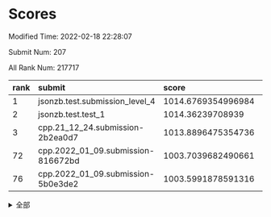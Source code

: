 # Scores

Modified Time: 2022-02-18 22:28:07

Submit Num: 207

All Rank Num: 217717

| rank |               submit               |       score        |       sigma        | pk_num |
| :--- | :--------------------------------- | :----------------- | :----------------- | :----- |
| 1    | jsonzb.test.submission_level_4     | 1014.6769354996984 | 0.8215416490195365 | 4212   |
| 2    | jsonzb.test.test_1                 | 1014.36239708939   | 0.8324514037855348 | 4203   |
| 3    | cpp.21_12_24.submission-2b2ea0d7   | 1013.8896475354736 | 0.8308866267896825 | 4206   |
| 72   | cpp.2022_01_09.submission-816672bd | 1003.7039682490661 | 0.7152174909736608 | 4204   |
| 76   | cpp.2022_01_09.submission-5b0e3de2 | 1003.5991878591316 | 0.7122315064511133 | 4213   |


<details>
<summary>全部</summary>

| rank |                 submit                 |       score        |       sigma        | pk_num |
| :--- | :------------------------------------- | :----------------- | :----------------- | :----- |
| 1    | jsonzb.test.submission_level_4         | 1014.6769354996984 | 0.8215416490195365 | 4212   |
| 2    | jsonzb.test.test_1                     | 1014.36239708939   | 0.8324514037855348 | 4203   |
| 3    | cpp.21_12_24.submission-2b2ea0d7       | 1013.8896475354736 | 0.8308866267896825 | 4206   |
| 4    | gobigger.level_3.submission_level_3_7  | 1011.9112739673228 | 0.7975113854785462 | 4204   |
| 5    | gobigger.level_3.submission_level_3_8  | 1011.8199808139716 | 0.7958705267151504 | 4218   |
| 6    | gobigger.level_3.submission_level_3_6  | 1011.8063847602393 | 0.7853743127410489 | 4206   |
| 7    | gobigger.level_3.submission_level_3_25 | 1011.4831160291839 | 0.783033706486025  | 4209   |
| 8    | gobigger.level_3.submission_level_3_13 | 1011.3714890456386 | 0.7934062071724862 | 4205   |
| 9    | gobigger.level_3.submission_level_3_28 | 1011.1045257990354 | 0.7909303454052674 | 4207   |
| 10   | gobigger.level_3.submission_level_3_2  | 1010.9223703059703 | 0.7508224994690949 | 4206   |
| 11   | gobigger.level_3.submission_level_3_33 | 1010.7793797657918 | 0.7598948590805007 | 4206   |
| 12   | gobigger.level_3.submission_level_3_1  | 1010.7680658072586 | 0.778646196007356  | 4205   |
| 13   | gobigger.level_3.submission_level_3_0  | 1010.7658005820547 | 0.7512454488235517 | 4213   |
| 14   | gobigger.level_3.submission_level_3_11 | 1010.7415355278262 | 0.7830277973723668 | 4204   |
| 15   | gobigger.level_3.submission_level_3_32 | 1010.6387326730924 | 0.7689335274503134 | 4207   |
| 16   | gobigger.level_3.submission_level_3_20 | 1010.5845011154383 | 0.7494498678409366 | 4204   |
| 17   | gobigger.level_3.submission_level_3_38 | 1010.5496055493    | 0.7862193901517215 | 4208   |
| 18   | gobigger.level_3.submission_level_3_16 | 1010.5096651677633 | 0.7637867422053632 | 4206   |
| 19   | gobigger.level_3.submission_level_3_21 | 1010.5087147373677 | 0.7757556472256258 | 4206   |
| 20   | gobigger.level_3.submission_level_3_22 | 1010.4416985740891 | 0.7587293318441323 | 4206   |
| 21   | gobigger.level_3.submission_level_3_34 | 1010.4406031670065 | 0.7612518153926029 | 4206   |
| 22   | gobigger.level_3.submission_level_3_27 | 1010.3773175867065 | 0.7786251966886344 | 4200   |
| 23   | gobigger.level_3.submission_level_3_49 | 1010.332956055686  | 0.769192020023133  | 4206   |
| 24   | gobigger.level_3.submission_level_3_47 | 1010.3236121978729 | 0.7769304841350194 | 4210   |
| 25   | gobigger.level_3.submission_level_3_19 | 1010.2933968625744 | 0.7603117873742566 | 4206   |
| 26   | gobigger.level_3.submission_level_3_39 | 1010.255945749983  | 0.7543320849057286 | 4208   |
| 27   | gobigger.level_3.submission_level_3_15 | 1010.2003600105201 | 0.7975906395064406 | 4208   |
| 28   | gobigger.level_3.submission_level_3_29 | 1010.1051895887009 | 0.7597879058981758 | 4210   |
| 29   | gobigger.level_3.submission_level_3_4  | 1010.0659119786595 | 0.7631400152027844 | 4212   |
| 30   | gobigger.level_3.submission_level_3_30 | 1010.0506725482743 | 0.764977318034885  | 4204   |
| 31   | gobigger.level_3.submission_level_3_5  | 1010.0010226150958 | 0.7572370824093497 | 4204   |
| 32   | gobigger.level_3.submission_level_3_43 | 1009.9952191572534 | 0.7714882802352082 | 4208   |
| 33   | gobigger.level_3.submission_level_3_41 | 1009.9494111466427 | 0.7727916392906002 | 4208   |
| 34   | gobigger.level_3.submission_level_3_24 | 1009.9445160030534 | 0.7505382655629464 | 4204   |
| 35   | gobigger.level_3.submission_level_3_10 | 1009.9061924028534 | 0.7712930207728774 | 4210   |
| 36   | gobigger.level_3.submission_level_3_37 | 1009.8614699353388 | 0.7378961243539482 | 4208   |
| 37   | gobigger.level_3.submission_level_3_36 | 1009.8420413636126 | 0.750665564741401  | 4202   |
| 38   | gobigger.level_3.submission_level_3_26 | 1009.7172661585206 | 0.7610879897650096 | 4205   |
| 39   | gobigger.level_3.submission_level_3_12 | 1009.7132379530171 | 0.7688464889205461 | 4208   |
| 40   | gobigger.level_3.submission_level_3_48 | 1009.7078108837435 | 0.7598288945455673 | 4207   |
| 41   | gobigger.level_3.submission_level_3_18 | 1009.6510204544567 | 0.7416762920361656 | 4209   |
| 42   | gobigger.level_3.submission_level_3_17 | 1009.5537055287482 | 0.7483441575251923 | 4210   |
| 43   | gobigger.level_3.submission_level_3_45 | 1009.5046999608155 | 0.7308818827842413 | 4209   |
| 44   | gobigger.level_3.submission_level_3_46 | 1009.4991707580966 | 0.7394648753562885 | 4203   |
| 45   | gobigger.level_3.submission_level_3_31 | 1009.4435563769181 | 0.7617917109366876 | 4205   |
| 46   | gobigger.level_3.submission_level_3_9  | 1009.3871615970615 | 0.750917793096889  | 4212   |
| 47   | gobigger.level_3.submission_level_3_14 | 1009.2870815105005 | 0.7678118293583522 | 4202   |
| 48   | gobigger.level_3.submission_level_3_35 | 1009.2374282159446 | 0.7648443998848082 | 4206   |
| 49   | gobigger.level_3.submission_level_3_42 | 1009.1987256808608 | 0.7518534635829728 | 4205   |
| 50   | gobigger.level_3.submission_level_3_40 | 1009.1016246517345 | 0.7768283896978292 | 4206   |
| 51   | gobigger.level_3.submission_level_3_3  | 1008.9654562401588 | 0.7353809105349874 | 4206   |
| 52   | gobigger.level_3.submission_level_3_23 | 1008.9473926366472 | 0.7445187108556428 | 4200   |
| 53   | gobigger.level_3.submission_level_3_44 | 1007.9609839869596 | 0.7479774342256976 | 4207   |
| 54   | gobigger.level_1.submission_level_1_12 | 1004.9009740819467 | 0.7359795440367142 | 4206   |
| 55   | gobigger.level_1.submission_level_1_43 | 1004.6530941002637 | 0.7266808059244659 | 4205   |
| 56   | gobigger.level_1.submission_level_1_20 | 1004.5937249593875 | 0.725863323154113  | 4206   |
| 57   | gobigger.level_1.submission_level_1_38 | 1004.475442962996  | 0.7209993011284557 | 4209   |
| 58   | gobigger.level_1.submission_level_1_18 | 1004.453748081827  | 0.7106454287118911 | 4208   |
| 59   | gobigger.level_1.submission_level_1_29 | 1004.4523202617765 | 0.7126065978752253 | 4205   |
| 60   | gobigger.level_1.submission_level_1_35 | 1004.3867964490361 | 0.7293978784349454 | 4204   |
| 61   | gobigger.level_1.submission_level_1_22 | 1004.3132972545445 | 0.7229830651753386 | 4204   |
| 62   | gobigger.level_1.submission_level_1_8  | 1004.2804320430416 | 0.7188234372476758 | 4206   |
| 63   | gobigger.level_1.submission_level_1_14 | 1004.2115741613483 | 0.7206627674623286 | 4205   |
| 64   | gobigger.level_1.submission_level_1_46 | 1004.0738914502447 | 0.7155503572875654 | 4207   |
| 65   | gobigger.level_1.submission_level_1_6  | 1003.9461544062582 | 0.721515099003401  | 4208   |
| 66   | gobigger.level_1.submission_level_1_11 | 1003.9169677085969 | 0.7243430565627181 | 4210   |
| 67   | gobigger.level_1.submission_level_1_40 | 1003.9048558357927 | 0.7105786942985941 | 4208   |
| 68   | gobigger.level_1.submission_level_1_17 | 1003.8622459325557 | 0.7148891807872336 | 4205   |
| 69   | gobigger.level_1.submission_level_1_21 | 1003.8011868179723 | 0.7194500714597853 | 4203   |
| 70   | gobigger.level_1.submission_level_1_34 | 1003.7470907717383 | 0.7076754682195845 | 4209   |
| 71   | gobigger.level_1.submission_level_1_31 | 1003.727193103194  | 0.7196181798237099 | 4208   |
| 72   | cpp.2022_01_09.submission-816672bd     | 1003.7039682490661 | 0.7152174909736608 | 4204   |
| 73   | gobigger.level_1.submission_level_1_7  | 1003.6985734586438 | 0.7149904471574579 | 4212   |
| 74   | gobigger.level_1.submission_level_1_32 | 1003.6822584218797 | 0.7288674948346985 | 4205   |
| 75   | gobigger.level_1.submission_level_1_39 | 1003.6097769163872 | 0.7272984887137963 | 4204   |
| 76   | cpp.2022_01_09.submission-5b0e3de2     | 1003.5991878591316 | 0.7122315064511133 | 4213   |
| 77   | gobigger.level_1.submission_level_1_1  | 1003.5817649924909 | 0.715659262410014  | 4204   |
| 78   | gobigger.level_1.submission_level_1_13 | 1003.570560556545  | 0.7117513002890364 | 4206   |
| 79   | gobigger.level_1.submission_level_1_16 | 1003.5651941579296 | 0.7141074057875018 | 4211   |
| 80   | gobigger.level_1.submission_level_1_49 | 1003.5651210044697 | 0.7221509827515583 | 4201   |
| 81   | gobigger.level_1.submission_level_1_10 | 1003.4716211790527 | 0.7249460361434442 | 4208   |
| 82   | gobigger.level_1.submission_level_1_9  | 1003.4354120318494 | 0.7124174022867306 | 4207   |
| 83   | gobigger.level_1.submission_level_1_3  | 1003.4174746505895 | 0.7079732775653038 | 4203   |
| 84   | gobigger.level_1.submission_level_1_27 | 1003.3776121578231 | 0.7268885421441512 | 4202   |
| 85   | gobigger.level_1.submission_level_1_4  | 1003.3121445457746 | 0.7272544565353742 | 4208   |
| 86   | gobigger.level_1.submission_level_1_30 | 1003.2696732369606 | 0.709641096266294  | 4211   |
| 87   | gobigger.level_1.submission_level_1_36 | 1003.2572382630639 | 0.7108853275601646 | 4208   |
| 88   | gobigger.level_1.submission_level_1_44 | 1003.183965580936  | 0.7142058773443776 | 4206   |
| 89   | gobigger.level_1.submission_level_1_2  | 1003.1672377086163 | 0.7119892119436817 | 4202   |
| 90   | gobigger.level_1.submission_level_1_5  | 1002.9351046491919 | 0.7293559073824982 | 4208   |
| 91   | gobigger.level_1.submission_level_1_25 | 1002.9282915260835 | 0.7094573785532985 | 4207   |
| 92   | gobigger.level_1.submission_level_1_42 | 1002.9228899249058 | 0.7221536658649124 | 4205   |
| 93   | gobigger.level_1.submission_level_1_23 | 1002.8838500351961 | 0.711824156267952  | 4214   |
| 94   | gobigger.level_1.submission_level_1_0  | 1002.843668834749  | 0.7205557380446671 | 4204   |
| 95   | gobigger.level_1.submission_level_1_33 | 1002.8431754963783 | 0.7293728970658323 | 4208   |
| 96   | gobigger.level_1.submission_level_1_37 | 1002.8393498455162 | 0.7247787197306892 | 4206   |
| 97   | gobigger.level_1.submission_level_1_24 | 1002.7591184762633 | 0.7096375661819926 | 4209   |
| 98   | gobigger.level_1.submission_level_1_15 | 1002.6806431395154 | 0.7226428483441428 | 4204   |
| 99   | gobigger.level_1.submission_level_1_26 | 1002.6803724877836 | 0.705383986210458  | 4203   |
| 100  | gobigger.level_1.submission_level_1_48 | 1002.514759242575  | 0.7174821866391127 | 4205   |
| 101  | gobigger.level_1.submission_level_1_47 | 1002.4146896132528 | 0.7242640267163758 | 4207   |
| 102  | gobigger.level_1.submission_level_1_45 | 1002.3952678632536 | 0.7112657182566526 | 4206   |
| 103  | gobigger.level_1.submission_level_1_28 | 1002.3483649477514 | 0.7099738164721752 | 4212   |
| 104  | gobigger.level_1.submission_level_1_41 | 1001.5681865572992 | 0.7149991571961434 | 4204   |
| 105  | gobigger.level_1.submission_level_1_19 | 1001.348705248134  | 0.7066256685772118 | 4208   |
| 106  | gobigger.random.submission_random_14   | 996.9235947095169  | 0.7068075605965349 | 4206   |
| 107  | gobigger.random.submission_random_30   | 996.8067360811638  | 0.7182826186441611 | 4207   |
| 108  | gobigger.random.submission_random_20   | 996.5165062305122  | 0.7113411508074448 | 4206   |
| 109  | gobigger.random.submission_random_5    | 996.4902124979552  | 0.7084232656777955 | 4206   |
| 110  | gobigger.random.submission_random_35   | 996.4369312096661  | 0.6987541302556887 | 4214   |
| 111  | gobigger.random.submission_random_16   | 996.4074038142784  | 0.7075812502411188 | 4212   |
| 112  | gobigger.random.submission_random_18   | 996.3994700454659  | 0.7058418090558095 | 4207   |
| 113  | gobigger.random.submission_random_37   | 996.3762703118493  | 0.7061078514010698 | 4207   |
| 114  | gobigger.random.submission_random_10   | 996.3357829902451  | 0.7344543270369175 | 4207   |
| 115  | gobigger.random.submission_random_46   | 996.324474200478   | 0.7064461148008991 | 4205   |
| 116  | gobigger.random.submission_random_21   | 996.3180929051668  | 0.6993812598338011 | 4207   |
| 117  | gobigger.random.submission_random_22   | 996.2394190885042  | 0.7095413589320999 | 4205   |
| 118  | gobigger.random.submission_random_38   | 996.2123866220129  | 0.710400815499307  | 4201   |
| 119  | gobigger.random.submission_random_1    | 996.1947716093882  | 0.721433768701165  | 4207   |
| 120  | gobigger.random.submission_random_9    | 996.1611370989432  | 0.7247372727059331 | 4212   |
| 121  | gobigger.random.submission_random_40   | 996.1376201649814  | 0.7021484869144115 | 4212   |
| 122  | gobigger.random.submission_random_32   | 996.0791660012434  | 0.7109222165336796 | 4209   |
| 123  | gobigger.random.submission_random_48   | 996.0415646161492  | 0.7086665300691356 | 4206   |
| 124  | gobigger.random.submission_random_29   | 996.013764155069   | 0.708677199259262  | 4213   |
| 125  | gobigger.random.submission_random_0    | 996.0112411597846  | 0.7052195969104111 | 4213   |
| 126  | gobigger.random.submission_random_2    | 995.9838499529797  | 0.710145826840682  | 4205   |
| 127  | gobigger.random.submission_random_47   | 995.9641044242707  | 0.7221465869412842 | 4205   |
| 128  | gobigger.random.submission_random_12   | 995.9333168245821  | 0.7030723125597849 | 4204   |
| 129  | gobigger.random.submission_random_7    | 995.9238814888274  | 0.7074476177589059 | 4208   |
| 130  | gobigger.random.submission_random_8    | 995.9215515208283  | 0.7097090266286848 | 4207   |
| 131  | gobigger.random.submission_random_6    | 995.9163914615472  | 0.7072625672222727 | 4206   |
| 132  | gobigger.random.submission_random_25   | 995.8822742511556  | 0.7119426702491093 | 4210   |
| 133  | gobigger.random.submission_random_3    | 995.7799212537933  | 0.7104165317371177 | 4208   |
| 134  | gobigger.random.submission_random_4    | 995.7575286949666  | 0.708912906574896  | 4205   |
| 135  | gobigger.random.submission_random_24   | 995.6720190052397  | 0.7109010853903569 | 4205   |
| 136  | gobigger.random.submission_random_41   | 995.659182171608   | 0.7124220665596864 | 4213   |
| 137  | gobigger.random.submission_random_26   | 995.6227413230209  | 0.712499281883783  | 4208   |
| 138  | gobigger.random.submission_random_23   | 995.5537057868628  | 0.7097863808650031 | 4209   |
| 139  | gobigger.random.submission_random_33   | 995.5035089820519  | 0.74654862707952   | 4212   |
| 140  | gobigger.random.submission_random_43   | 995.4288540362428  | 0.714734930502603  | 4208   |
| 141  | gobigger.random.submission_random_45   | 995.4271657761499  | 0.7179944386793911 | 4214   |
| 142  | gobigger.random.submission_random_28   | 995.4005847633936  | 0.7042437202653155 | 4207   |
| 143  | gobigger.random.submission_random_13   | 995.3910404777237  | 0.7193895018442328 | 4206   |
| 144  | gobigger.random.submission_random_11   | 995.3024501434329  | 0.7038750241193155 | 4204   |
| 145  | gobigger.random.submission_random_17   | 995.2087341520902  | 0.7060792972818924 | 4207   |
| 146  | gobigger.random.submission_random_42   | 995.1931438407897  | 0.7218507006387369 | 4206   |
| 147  | gobigger.random.submission_random_44   | 995.1448876727985  | 0.7213899526959608 | 4200   |
| 148  | gobigger.random.submission_random_36   | 995.0751347307128  | 0.7032481473260993 | 4208   |
| 149  | gobigger.random.submission_random_31   | 994.889673296724   | 0.7219490645848708 | 4210   |
| 150  | gobigger.random.submission_random_15   | 994.7247193921575  | 0.7108755895376694 | 4202   |
| 151  | gobigger.random.submission_random_19   | 994.7155201645903  | 0.7117917512610145 | 4206   |
| 152  | gobigger.random.submission_random_49   | 994.6909287501751  | 0.6997980663822143 | 4211   |
| 153  | gobigger.random.submission_random_27   | 994.6537557541069  | 0.7229051582526653 | 4211   |
| 154  | gobigger.random.submission_random_39   | 994.5183927646204  | 0.7264331612736674 | 4211   |
| 155  | gobigger.random.submission_random_34   | 994.4119093999117  | 0.7079781167194306 | 4207   |
| 156  | gobigger.level_2.submission_level_2_13 | 993.5079353988006  | 0.7341856971053949 | 4206   |
| 157  | gobigger.level_2.submission_level_2_10 | 993.451663025281   | 0.7543651297732975 | 4207   |
| 158  | gobigger.level_2.submission_level_2_32 | 993.3575556642576  | 0.726487078612105  | 4205   |
| 159  | gobigger.level_2.submission_level_2_42 | 993.2473048990263  | 0.7486265536479713 | 4209   |
| 160  | gobigger.level_2.submission_level_2_18 | 993.1291987899095  | 0.747098433951566  | 4209   |
| 161  | gobigger.level_2.submission_level_2_33 | 992.9935504480376  | 0.732111421612223  | 4205   |
| 162  | gobigger.level_2.submission_level_2_19 | 992.9518753904758  | 0.7399111104745644 | 4210   |
| 163  | gobigger.level_2.submission_level_2_21 | 992.9306510663033  | 0.7300296547564665 | 4205   |
| 164  | gobigger.level_2.submission_level_2_23 | 992.8502958168954  | 0.7328807854695947 | 4216   |
| 165  | gobigger.level_2.submission_level_2_12 | 992.7356864497733  | 0.7282412692893945 | 4208   |
| 166  | gobigger.level_2.submission_level_2_6  | 992.7258683844499  | 0.741843935619752  | 4209   |
| 167  | gobigger.level_2.submission_level_2_0  | 992.6803517504178  | 0.7473311912346488 | 4201   |
| 168  | gobigger.level_2.submission_level_2_17 | 992.6141340706561  | 0.7289723560877077 | 4212   |
| 169  | gobigger.level_2.submission_level_2_8  | 992.5381761642552  | 0.7385540888619172 | 4208   |
| 170  | gobigger.level_2.submission_level_2_25 | 992.4558538920134  | 0.7285129028229388 | 4210   |
| 171  | gobigger.level_2.submission_level_2_3  | 992.367161562769   | 0.7323848924350935 | 4208   |
| 172  | gobigger.level_2.submission_level_2_2  | 992.2936163974026  | 0.7367805868543188 | 4204   |
| 173  | gobigger.level_2.submission_level_2_1  | 992.2473159672888  | 0.7334795372429186 | 4207   |
| 174  | gobigger.level_2.submission_level_2_40 | 992.2459187902743  | 0.735702395772143  | 4209   |
| 175  | gobigger.level_2.submission_level_2_39 | 992.2020091711173  | 0.7498497912133569 | 4204   |
| 176  | gobigger.level_2.submission_level_2_29 | 992.1804445787893  | 0.7382792019686821 | 4205   |
| 177  | gobigger.level_2.submission_level_2_38 | 992.1252317498199  | 0.7405618872880394 | 4206   |
| 178  | gobigger.level_2.submission_level_2_41 | 992.102984503015   | 0.7627581838508287 | 4203   |
| 179  | gobigger.level_2.submission_level_2_14 | 991.9181043094746  | 0.7505608215771096 | 4208   |
| 180  | gobigger.level_2.submission_level_2_48 | 991.8988725946015  | 0.7527678366366578 | 4205   |
| 181  | gobigger.level_2.submission_level_2_28 | 991.8527364569647  | 0.7450302754164103 | 4203   |
| 182  | gobigger.level_2.submission_level_2_9  | 991.7428506844153  | 0.755441355106098  | 4208   |
| 183  | gobigger.level_2.submission_level_2_31 | 991.7401469276654  | 0.7457427799439931 | 4205   |
| 184  | gobigger.level_2.submission_level_2_15 | 991.6727372399682  | 0.755076114061023  | 4205   |
| 185  | gobigger.level_2.submission_level_2_11 | 991.5796042986369  | 0.7650782269754681 | 4209   |
| 186  | gobigger.level_2.submission_level_2_30 | 991.5651227080032  | 0.7467670258230905 | 4213   |
| 187  | gobigger.level_2.submission_level_2_49 | 991.5634098126717  | 0.7562916883374395 | 4209   |
| 188  | gobigger.level_2.submission_level_2_26 | 991.5258131683474  | 0.7319667963988169 | 4209   |
| 189  | gobigger.level_2.submission_level_2_7  | 991.4122815991524  | 0.745111686931713  | 4204   |
| 190  | gobigger.level_2.submission_level_2_46 | 991.3948924897813  | 0.7572941286848609 | 4211   |
| 191  | gobigger.level_2.submission_level_2_47 | 991.3888405233279  | 0.7563155415441145 | 4207   |
| 192  | gobigger.level_2.submission_level_2_44 | 991.2976932472855  | 0.7547861119250351 | 4206   |
| 193  | gobigger.level_2.submission_level_2_22 | 991.2795638041038  | 0.7703574116384149 | 4210   |
| 194  | gobigger.level_2.submission_level_2_4  | 991.2733791911271  | 0.7515549334898023 | 4209   |
| 195  | gobigger.level_2.submission_level_2_35 | 991.147829059316   | 0.7572936021058034 | 4211   |
| 196  | gobigger.level_2.submission_level_2_43 | 991.0909692296752  | 0.7458849335412654 | 4205   |
| 197  | gobigger.level_2.submission_level_2_24 | 991.0747027263883  | 0.7418281437811289 | 4207   |
| 198  | gobigger.level_2.submission_level_2_45 | 991.045987319085   | 0.7365318903120235 | 4210   |
| 199  | gobigger.level_2.submission_level_2_27 | 990.93053248846    | 0.7574471728262462 | 4206   |
| 200  | gobigger.level_2.submission_level_2_16 | 990.8294448308521  | 0.7615538461774557 | 4208   |
| 201  | gobigger.level_2.submission_level_2_37 | 990.6871082223633  | 0.7432842242795471 | 4206   |
| 202  | gobigger.level_2.submission_level_2_34 | 990.622807520059   | 0.7615122767808582 | 4206   |
| 203  | gobigger.level_2.submission_level_2_5  | 990.3299691206291  | 0.7494838266063077 | 4209   |
| 204  | gobigger.level_2.submission_level_2_20 | 990.2769632977964  | 0.7553699397228759 | 4205   |
| 205  | gobigger.level_2.submission_level_2_36 | 990.2307645125786  | 0.7647040951904764 | 4210   |
| 206  | gobigger.none.submission_none_1        | 977.425669839547   | 1.27266212285039   | 4210   |
| 207  | gobigger.none.submission_none_0        | 977.0486773537058  | 1.4016113500031355 | 4210   |

</details>